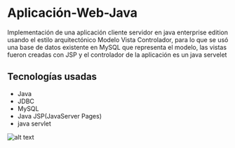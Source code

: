 # Aplicación-Web-Java

Implementación de una aplicación cliente servidor en java enterprise edition usando el estilo arquitectónico Modelo Vista Controlador, 
para lo que se usó una base de datos existente en MySQL que representa el modelo, 
las vistas fueron creadas con JSP y el controlador de la aplicación es un java servelet   

## Tecnologías usadas
* Java
* JDBC
* MySQL
* Java JSP(JavaServer Pages)
* java servlet

![alt text](https://github.com/CarlosDev88/Aplicacion-Wen-Java/blob/main/captura/captura.gif)
